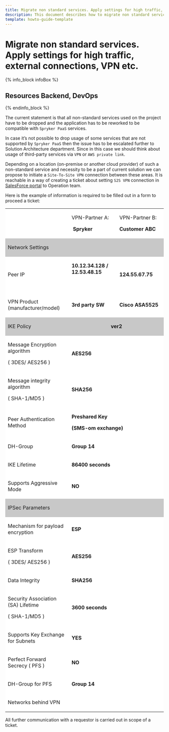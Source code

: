 ```yaml
---
title: Migrate non standard services. Apply settings for high traffic, external connections, VPN etc.
description: This document describes how to migrate non standard services.
template: howto-guide-template
---
```


# Migrate non standard services. Apply settings for high traffic, external connections, VPN etc.

{% info_block infoBox %}

## Resources Backend, DevOps

{% endinfo_block %}

The current statement is that all non-standard services used on the project have to be dropped and the application has to be
reworked to be compatible with `Spryker PaaS` services.

In case it’s not possible to drop usage of some services that are not supported by `Spryker PaaS` then the issue
has to be escalated further to Solution Architecture department. Since in this case we should think about usage of
third-party services via `VPN` or `AWS private link`.

Depending on a location (on-premise or another cloud provider) of such a non-standard service and necessity to be a part of
current solution we can propose to initiate a `Site-To-Site VPN` connection between these areas. It is reachable in a way of
creating a ticket about setting `S2S VPN` connection in [SalesForce portal](http://support.spryker.com) to Operation team.

Here is the example of information is required to be filled out in a form to proceed a ticket:

<table data-number-column="false">
  <colgroup>
    <col style="width: 270px;">
    <col style="width: 248px;">
    <col style="width: 235px;">
  </colgroup>
  <tbody>
    <tr>
      <td data-colwidth="271" data-cell-background="#ffffff" style="background-color: rgb(255, 255, 255);"></td>
      <td data-colwidth="249" data-cell-background="#ffffff" style="background-color: rgb(255, 255, 255);">
        <div class="fabric-editor-block-mark fabric-editor-alignment css-1mg5rgz" data-align="center">
          <p data-renderer-start-pos="930">VPN-Partner A:</p>
        </div>
        <div class="fabric-editor-block-mark fabric-editor-alignment css-1mg5rgz" data-align="center">
          <p data-renderer-start-pos="946">&nbsp;<strong data-renderer-mark="true">Spryker</strong></p>
        </div>
      </td>
      <td data-colwidth="236" data-cell-background="#ffffff" style="background-color: rgb(255, 255, 255);">
        <div class="fabric-editor-block-mark fabric-editor-alignment css-1mg5rgz" data-align="center">
          <p data-renderer-start-pos="958">VPN-Partner B:</p>
        </div>
        <div class="fabric-editor-block-mark fabric-editor-alignment css-1mg5rgz" data-align="center">
          <p data-renderer-start-pos="974"><strong data-renderer-mark="true">Customer ABC</strong></p>
        </div>
      </td>
    </tr>
    <tr>
      <td colspan="3" data-colwidth="271,249,236" data-cell-background="#c8c8c8" style="background-color: rgb(200, 200, 200);">
        <p data-renderer-start-pos="992">Network Settings</p>
      </td>
    </tr>
    <tr>
      <td data-colwidth="271" data-cell-background="#ffffff" style="background-color: rgb(255, 255, 255);">
        <p data-renderer-start-pos="1014">Peer IP</p>
      </td>
      <td data-colwidth="249" data-cell-background="#ffffff" style="background-color: rgb(255, 255, 255);">
        <div class="fabric-editor-block-mark fabric-editor-alignment css-1mg5rgz" data-align="center">
          <p data-renderer-start-pos="1025"><strong data-renderer-mark="true">10.12.34.128 / 12.53.48.15</strong></p>
        </div>
        <div class="fabric-editor-block-mark fabric-editor-alignment css-1mg5rgz" data-align="center">
          <p data-renderer-start-pos="1053">&nbsp;</p>
        </div>
      </td>
      <td data-colwidth="236" data-cell-background="#ffffff" style="background-color: rgb(255, 255, 255);">
        <div class="fabric-editor-block-mark fabric-editor-alignment css-1mg5rgz" data-align="center">
          <p data-renderer-start-pos="1058"><strong data-renderer-mark="true">124.55.67.75</strong></p>
        </div>
      </td>
    </tr>
    <tr>
      <td data-colwidth="271" data-cell-background="#ffffff" style="background-color: rgb(255, 255, 255);">
        <p data-renderer-start-pos="1076">VPN Product (manufacturer/model)</p>
      </td>
      <td data-colwidth="249" data-cell-background="#ffffff" style="background-color: rgb(255, 255, 255);">
        <div class="fabric-editor-block-mark fabric-editor-alignment css-1mg5rgz" data-align="center">
          <p data-renderer-start-pos="1112"><strong data-renderer-mark="true">3rd party SW</strong></p>
        </div>
      </td>
      <td data-colwidth="236" data-cell-background="#ffffff" style="background-color: rgb(255, 255, 255);">
        <div class="fabric-editor-block-mark fabric-editor-alignment css-1mg5rgz" data-align="center">
          <p data-renderer-start-pos="1128"><strong data-renderer-mark="true">Cisco ASA5525</strong></p>
        </div>
      </td>
    </tr>
    <tr>
      <td colspan="3" data-colwidth="271,249,236" data-cell-background="#c8c8c8" style="background-color: rgb(200, 200, 200);">
        <p data-renderer-start-pos="1147">IKE Policy &nbsp; &nbsp; &nbsp; &nbsp; &nbsp; &nbsp; &nbsp; &nbsp; &nbsp; &nbsp; &nbsp; &nbsp; &nbsp; &nbsp; &nbsp; &nbsp; &nbsp; &nbsp; &nbsp; &nbsp; &nbsp; &nbsp; &nbsp; &nbsp; &nbsp; &nbsp; &nbsp; &nbsp; &nbsp; <strong data-renderer-mark="true">ver2</strong></p>
      </td>
    </tr>
    <tr>
      <td data-colwidth="271" data-cell-background="#ffffff" style="background-color: rgb(255, 255, 255);">
        <p data-renderer-start-pos="1243">Message Encryption algorithm</p>
        <p data-renderer-start-pos="1273">( 3DES/ AES256 )</p>
      </td>
      <td colspan="2" data-colwidth="249,236" data-cell-background="#ffffff" style="background-color: rgb(255, 255, 255);">
        <div class="fabric-editor-block-mark fabric-editor-alignment css-1mg5rgz" data-align="center">
          <p data-renderer-start-pos="1293"><strong data-renderer-mark="true">AES256</strong></p>
        </div>
      </td>
    </tr>
    <tr>
      <td data-colwidth="271" data-cell-background="#ffffff" style="background-color: rgb(255, 255, 255);">
        <p data-renderer-start-pos="1305">Message integrity algorithm</p>
        <p data-renderer-start-pos="1334">( SHA-1/MD5 )</p>
      </td>
      <td colspan="2" colorname="White" data-colwidth="249,236" data-cell-background="#ffffff" style="background-color: rgb(255, 255, 255);">
        <div class="fabric-editor-block-mark fabric-editor-alignment css-1mg5rgz" data-align="center">
          <p data-renderer-start-pos="1351"><strong data-renderer-mark="true">SHA256</strong></p>
        </div>
      </td>
    </tr>
    <tr>
      <td data-colwidth="271" data-cell-background="#ffffff" style="background-color: rgb(255, 255, 255);">
        <p data-renderer-start-pos="1363">Peer Authentication Method</p>
      </td>
      <td colspan="2" data-colwidth="249,236" data-cell-background="#ffffff" style="background-color: rgb(255, 255, 255);">
        <div class="fabric-editor-block-mark fabric-editor-alignment css-1mg5rgz" data-align="center">
          <p data-renderer-start-pos="1393"><strong data-renderer-mark="true">Preshared Key</strong></p>
        </div>
        <div class="fabric-editor-block-mark fabric-editor-alignment css-1mg5rgz" data-align="center">
          <p data-renderer-start-pos="1408"><strong data-renderer-mark="true">(SMS-om exchange)</strong></p>
        </div>
      </td>
    </tr>
    <tr>
      <td data-colwidth="271" data-cell-background="#ffffff" style="background-color: rgb(255, 255, 255);">
        <p data-renderer-start-pos="1431">DH-Group</p>
      </td>
      <td rowspan="1" colspan="2" colorname="White" data-colwidth="249,236" data-cell-background="#ffffff" style="background-color: rgb(255, 255, 255);">
        <div class="fabric-editor-block-mark fabric-editor-alignment css-1mg5rgz" data-align="center">
          <p data-renderer-start-pos="1443"><strong data-renderer-mark="true">Group 14</strong></p>
        </div>
      </td>
    </tr>
    <tr>
      <td data-colwidth="271" data-cell-background="#ffffff" style="background-color: rgb(255, 255, 255);">
        <p data-renderer-start-pos="1457">IKE Lifetime</p>
      </td>
      <td colspan="2" data-colwidth="249,236" data-cell-background="#ffffff" style="background-color: rgb(255, 255, 255);">
        <div class="fabric-editor-block-mark fabric-editor-alignment css-1mg5rgz" data-align="center">
          <p data-renderer-start-pos="1473"><strong data-renderer-mark="true">86400 seconds</strong>&nbsp;</p>
        </div>
      </td>
    </tr>
    <tr>
      <td data-colwidth="271" data-cell-background="#ffffff" style="background-color: rgb(255, 255, 255);">
        <p data-renderer-start-pos="1493">Supports Aggressive Mode</p>
      </td>
      <td colspan="2" data-colwidth="249,236" data-cell-background="#ffffff" style="background-color: rgb(255, 255, 255);">
        <div class="fabric-editor-block-mark fabric-editor-alignment css-1mg5rgz" data-align="center">
          <p data-renderer-start-pos="1521"><strong data-renderer-mark="true">NO</strong></p>
        </div>
      </td>
    </tr>
    <tr>
      <td colspan="3" data-colwidth="271,249,236" data-cell-background="#c8c8c8" style="background-color: rgb(200, 200, 200);">
        <p data-renderer-start-pos="1529">IPSec Parameters</p>
      </td>
    </tr>
    <tr>
      <td data-colwidth="271" data-cell-background="#ffffff" style="background-color: rgb(255, 255, 255);">
        <p data-renderer-start-pos="1551">Mechanism for payload encryption</p>
      </td>
      <td rowspan="1" colspan="2" colorname="White" data-colwidth="249,236" data-cell-background="#ffffff" style="background-color: rgb(255, 255, 255);">
        <div class="fabric-editor-block-mark fabric-editor-alignment css-1mg5rgz" data-align="center">
          <p data-renderer-start-pos="1587"><strong data-renderer-mark="true">ESP</strong></p>
        </div>
      </td>
    </tr>
    <tr>
      <td data-colwidth="271" data-cell-background="#ffffff" style="background-color: rgb(255, 255, 255);">
        <p data-renderer-start-pos="1596">ESP Transform</p>
        <p data-renderer-start-pos="1611">( 3DES/ AES256 )</p>
      </td>
      <td colspan="2" data-colwidth="249,236" data-cell-background="#ffffff" style="background-color: rgb(255, 255, 255);">
        <div class="fabric-editor-block-mark fabric-editor-alignment css-1mg5rgz" data-align="center">
          <p data-renderer-start-pos="1631"><strong data-renderer-mark="true">AES256</strong></p>
        </div>
      </td>
    </tr>
    <tr>
      <td data-colwidth="271" data-cell-background="#ffffff" style="background-color: rgb(255, 255, 255);">
        <p data-renderer-start-pos="1643">Data Integrity</p>
      </td>
      <td colspan="2" data-colwidth="249,236" data-cell-background="#ffffff" style="background-color: rgb(255, 255, 255);">
        <div class="fabric-editor-block-mark fabric-editor-alignment css-1mg5rgz" data-align="center">
          <p data-renderer-start-pos="1661"><strong data-renderer-mark="true">SHA256</strong></p>
        </div>
      </td>
    </tr>
    <tr>
      <td data-colwidth="271" data-cell-background="#ffffff" style="background-color: rgb(255, 255, 255);">
        <p data-renderer-start-pos="1673">Security Association (SA) Lifetime</p>
        <p data-renderer-start-pos="1709">( SHA-1/MD5 )</p>
      </td>
      <td colspan="2" data-colwidth="249,236" data-cell-background="#ffffff" style="background-color: rgb(255, 255, 255);">
        <div class="fabric-editor-block-mark fabric-editor-alignment css-1mg5rgz" data-align="center">
          <p data-renderer-start-pos="1726"><strong data-renderer-mark="true">3600 seconds</strong></p>
        </div>
      </td>
    </tr>
    <tr>
      <td data-colwidth="271" data-cell-background="#ffffff" style="background-color: rgb(255, 255, 255);">
        <p data-renderer-start-pos="1744">Supports Key Exchange for Subnets</p>
      </td>
      <td colspan="2" data-colwidth="249,236" data-cell-background="#ffffff" style="background-color: rgb(255, 255, 255);">
        <div class="fabric-editor-block-mark fabric-editor-alignment css-1mg5rgz" data-align="center">
          <p data-renderer-start-pos="1781"><strong data-renderer-mark="true">YES</strong></p>
        </div>
      </td>
    </tr>
    <tr>
      <td data-colwidth="271" data-cell-background="#ffffff" style="background-color: rgb(255, 255, 255);">
        <p data-renderer-start-pos="1790">Perfect Forward Secrecy ( PFS )</p>
      </td>
      <td colspan="2" data-colwidth="249,236" data-cell-background="#ffffff" style="background-color: rgb(255, 255, 255);">
        <div class="fabric-editor-block-mark fabric-editor-alignment css-1mg5rgz" data-align="center">
          <p data-renderer-start-pos="1825"><strong data-renderer-mark="true">NO</strong></p>
        </div>
      </td>
    </tr>
    <tr>
      <td data-colwidth="271" data-cell-background="#ffffff" style="background-color: rgb(255, 255, 255);">
        <p data-renderer-start-pos="1833">DH-Group for PFS</p>
      </td>
      <td colspan="2" data-colwidth="249,236" data-cell-background="#ffffff" style="background-color: rgb(255, 255, 255);">
        <div class="fabric-editor-block-mark fabric-editor-alignment css-1mg5rgz" data-align="center">
          <p data-renderer-start-pos="1853"><strong data-renderer-mark="true">Group 14</strong></p>
        </div>
      </td>
    </tr>
    <tr>
      <td data-colwidth="271" data-cell-background="#ffffff" style="background-color: rgb(255, 255, 255);">
        <p data-renderer-start-pos="1867">Networks behind VPN</p>
      </td>
      <td data-colwidth="249" data-cell-background="#ffffff" style="background-color: rgb(255, 255, 255);">
        <p data-renderer-start-pos="1890">&nbsp;</p>
      </td>
      <td data-colwidth="236" data-cell-background="#ffffff" style="background-color: rgb(255, 255, 255);">
        <p data-renderer-start-pos="1895">&nbsp;</p>
      </td>
    </tr>
  </tbody>
</table>


All further communication with a requestor is carried out in scope of a ticket.
